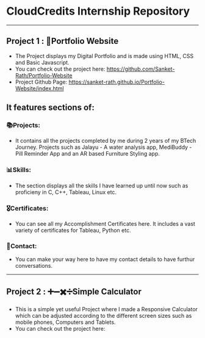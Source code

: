 # CloudCredits Internship Repository

---

## Project 1 : 📂Portfolio Website
  - The Project displays my Digital Portfolio and is made using HTML, CSS and Basic Javascript.
  - You can check out the project here: https://github.com/Sanket-Rath/Portfolio-Website
  - Project Github Page: https://sanket-rath.github.io/Portfolio-Website/index.html

## It features sections of:
### 📚Projects: 
  - It contains all the projects completed by me during 2 years of my BTech Journey. Projects such as Jalayu - A water analysis app, MediBuddy - Pill Reminder App and an AR based Furniture Styling app.

### 📊Skills:
  - The section displays all the skills I have learned up until now such as proficieny in C, C++, Tableau, Linux etc.

### 🎖️Certificates:
  - You can see all my Accomplishment Certificates here. It includes a vast variety of certificates for Tableau, Python etc.

### 📱Contact:
  - You can make your way here to have my contact details to have furthur conversations.


---

## Project 2 : ➕➖✖️➗Simple Calculator
  - This is a simple yet useful Project where I made a Responsive Calculator which can be adjusted according to the different screen sizes such as mobile phones, Computers and Tablets.
  - You can check out the project here: 
